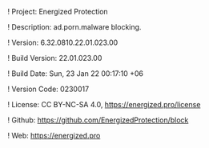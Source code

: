 ! Project: Energized Protection

! Description: ad.porn.malware blocking.

! Version: 6.32.0810.22.01.023.00

! Build Version: 22.01.023.00

! Build Date: Sun, 23 Jan 22 00:17:10 +06

! Version Code: 0230017

! License: CC BY-NC-SA 4.0, https://energized.pro/license

! Github: https://github.com/EnergizedProtection/block

! Web: https://energized.pro
